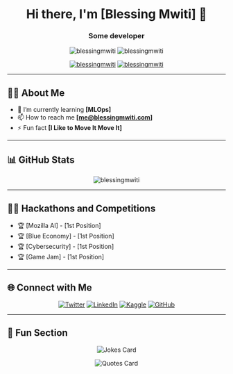 <h1 align="center">Hi there, I'm [Blessing Mwiti] 👋</h1>
<h3 align="center">Some developer</h3>

<p align="center">
  <img src="https://komarev.com/ghpvc/?username=blessingmwiti&label=Profile%20views&color=0e75b6&style=flat" alt="blessingmwiti" /> 
  <img src="https://img.shields.io/github/followers/blessingmwiti?label=Followers&style=social" alt="blessingmwiti" />
</p>

<p align="center">
  <a href="https://twitter.com/blessingmwiti"><img src="https://img.shields.io/twitter/follow/blessingmwiti?label=Follow%20%40blessingmwiti&style=social" alt="blessingmwiti" /></a>
  <a href="https://www.linkedin.com/in/blessingmwiti/"><img src="https://img.shields.io/badge/-blessingmwiti-blue?style=flat&logo=Linkedin&logoColor=white" alt="blessingmwiti"/></a>
</p>

---

## 🙋‍♂️ About Me

- 🌱 I’m currently learning **[MLOps]**
- 📫 How to reach me **[me@blessingmwiti.com]**
- ⚡ Fun fact **[I Like to Move It Move It]**

---

## 📊 GitHub Stats

<!-- <p align="center">
  <img src="https://github-readme-stats.vercel.app/api?username=blessingmwiti&show_icons=true&theme=radical" alt="blessingmwiti" />
</p> -->

<p align="center">
  <img src="https://github-readme-streak-stats.herokuapp.com/?user=blessingmwiti&theme=radical" alt="blessingmwiti" />
</p>

<!-- <p align="center">
  <img src="https://github-readme-stats.vercel.app/api/top-langs?username=blessingmwiti&show_icons=true&locale=en&layout=compact&theme=radical" alt="blessingmwiti" />
</p> -->

---

## 🧑‍💻 Hackathons and Competitions

- 🏆 [Mozilla AI] - [1st Position]
- 🏆 [Blue Economy] - [1st Position]
- 🏆 [Cybersecurity] - [1st Position]
- 🏆 [Game Jam] - [1st Position]

---

## 🌐 Connect with Me

<p align="center">
  <a href="https://twitter.com/blessingmwiti"><img src="https://img.shields.io/twitter/follow/blessingmwiti?label=Twitter&style=social" alt="Twitter"></a>
  <a href="https://www.linkedin.com/in/blessingmwiti/"><img src="https://img.shields.io/badge/-LinkedIn-blue?style=flat&logo=Linkedin&logoColor=white" alt="LinkedIn"></a>
  <a href="https://kaggle.com/blessingmwiti"><img src="https://img.shields.io/badge/Kaggle-20BEFF?style=flat&logo=kaggle&logoColor=white" alt="Kaggle"></a>
  <a href="https://github.com/blessingmwiti"><img src="https://img.shields.io/github/followers/blessingmwiti?label=Follow&style=social" alt="GitHub"></a>
</p>

---

## 🎉 Fun Section

<p align="center">
  <img src="https://readme-jokes.vercel.app/api" alt="Jokes Card" />
</p>

<p align="center">
  <img src="https://quotes-github-readme.vercel.app/api?type=horizontal&theme=radical" alt="Quotes Card" />
</p>
